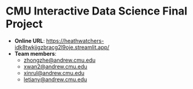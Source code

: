 # CMU Interactive Data Science Final Project

* **Online URL**: https://heathwatchers-idk8twkjjgzbracg2l9oje.streamlit.app/
* **Team members**:
  * zhongzhe@andrew.cmu.edu
  * xwan2@andrew.cmu.edu
  * xinrul@andrew.cmu.edu
  * letiany@andrew.cmu.edu
